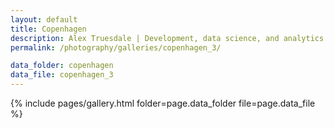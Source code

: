 ```yaml
---
layout: default
title: Copenhagen
description: Alex Truesdale | Development, data science, and analytics. Pursuing growth with boundless, interminable curiosity.
permalink: /photography/galleries/copenhagen_3/

data_folder: copenhagen
data_file: copenhagen_3
---
```

{% include pages/gallery.html folder=page.data_folder file=page.data_file %}
